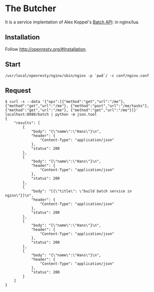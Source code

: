 # The Butcher

It is a service implentation of Alex Koppel's [Batch API](https://github.com/arsduo/batch_api): in nginx/lua.

## Installation

Follow http://openresty.org/#Installation.

## Start

```
/usr/local/openresty/nginx/sbin/nginx -p `pwd`/ -c conf/nginx.conf
```

## Request

```
$ curl -s --data '{"ops":[{"method":"get","url":"/me"}, {"method":"get","url":"/me"}, {"method":"post","url":"/me/tasks"}, {"method":"get","url":"/me"}, {"method":"get","url":"/me"}]}' localhost:8080/batch | python -m json.tool
{
    "results": [
        {
            "body": "{\"name\":\"Hans\"}\n",
            "header": {
                "Content-Type": "application/json"
            },
            "status": 200
        },
        {
            "body": "{\"name\":\"Hans\"}\n",
            "header": {
                "Content-Type": "application/json"
            },
            "status": 200
        },
        {
            "body": "[{\"title\": \"build batch service in nginx\"}]\n",
            "header": {
                "Content-Type": "application/json"
            },
            "status": 200
        },
        {
            "body": "{\"name\":\"Hans\"}\n",
            "header": {
                "Content-Type": "application/json"
            },
            "status": 200
        },
        {
            "body": "{\"name\":\"Hans\"}\n",
            "header": {
                "Content-Type": "application/json"
            },
            "status": 200
        }
    ]
}
```
